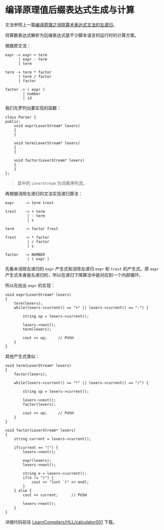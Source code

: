 # 编译原理值后缀表达式生成与计算

文法参照上一篇[编译原理之消除算术表达式文法的左递归](编译原理之消除算术表达式文法的左递归.md)。

将算数表达式解析为后缀表达式是不少脚本语言的运行时的计算方案。

根据原文法：

```
expr -> expr + term     
      | expr - term     
      | term            

term -> term * factor   
      | term / factor   
      | factor          

factor -> ( expr )      
        | number        
        | id
```

我们先罗列出要实现的函数：

```
class Parser {
public:
    void expr(LexerStream* lexers)
    {
    }

    void term(LexerStream* lexers)
    {
    }

    void factor(LexerStream* lexers)
    {
    }
};
```

> 其中的 `LexerStream` 为词素序列流。

再根据消除左递归的文法实现递归算法：

```
expr     -> term trest

trest    -> + term
          | - term
          | ε

term     -> factor frest

frest    -> * factor
          | / factor
          | ε

factor   -> NUMBER
          | ( expr )
```

先看未消除左递归的 `expr` 产生式和消除左递归 `expr` 和 `trest` 的产生式。原 `expr` 产生式本身是左递归的，所以在递归下降算法中是对应到一个内部循环。

所以先给出 `expr` 的实现：

```
void expr(LexerStream* lexers)
{
    term(lexers);
    while(lexers->current() == "+" || lexers->current() == "-") {

        string op = lexers->current();

        lexers->next();
        term(lexers);

        cout << op;     // PUSH
    }
}
```

其他产生式类似：

```
void term(LexerStream* lexers)
{
    factor(lexers);

    while(lexers->current() == "*" || lexers->current() == "/") {

        string op = lexers->current();

        lexers->next();
        factor(lexers);

        cout << op;     // PUSH
    }
}

void factor(LexerStream* lexers)
{
    string current = lexers->current();

    if(current == "(") {
        lexers->next();

        expr(lexers);
        lexers->next();

        string e = lexers->current();
        if(e != ")") {
            cout << "lost `(" << endl;
        }
    } else {
        cout << current;      // PUSH

        lexers->next();
    }
}
```

详细代码前往 [LearnCompilers/HLL/calculator001](https://github.com/qyvlik/LearnCompilers/tree/master/HLL/calculator001) 下载。
